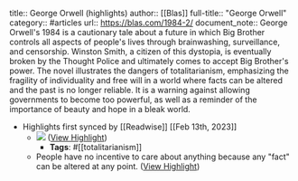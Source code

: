 title:: George Orwell (highlights)
author:: [[Blas]]
full-title:: "George Orwell"
category:: #articles
url:: https://blas.com/1984-2/
document_note:: George Orwell's 1984 is a cautionary tale about a future in which Big Brother controls all aspects of people's lives through brainwashing, surveillance, and censorship. Winston Smith, a citizen of this dystopia, is eventually broken by the Thought Police and ultimately comes to accept Big Brother's power. The novel illustrates the dangers of totalitarianism, emphasizing the fragility of individuality and free will in a world where facts can be altered and the past is no longer reliable. It is a warning against allowing governments to become too powerful, as well as a reminder of the importance of beauty and hope in a bleak world.

- Highlights first synced by [[Readwise]] [[Feb 13th, 2023]]
	- ![](https://i0.wp.com/blas.com/wp-content/uploads/2015/02/1984-197x300-1.jpg?fit=197%2C300&ssl=1) ([View Highlight](https://read.readwise.io/read/01gs4t12jxjneyyyp1xs3gzf1s))
		- **Tags**: #[[totalitarianism]]
	- People have no incentive to care about anything because any "fact" can be altered at any point. ([View Highlight](https://read.readwise.io/read/01gs4t1s3vegv97r5bjdf99x49))